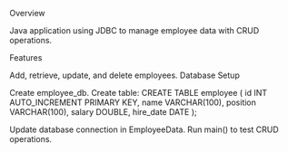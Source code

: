 Overview

Java application using JDBC to manage employee data with CRUD operations.

Features

Add, retrieve, update, and delete employees.
Database Setup

Create employee_db.
Create table:
CREATE TABLE employee (
    id INT AUTO_INCREMENT PRIMARY KEY,
    name VARCHAR(100),
    position VARCHAR(100),
    salary DOUBLE,
    hire_date DATE
);

Update database connection in EmployeeData.
Run main() to test CRUD operations.
